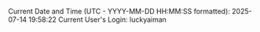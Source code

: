 Current Date and Time (UTC - YYYY-MM-DD HH:MM:SS formatted): 2025-07-14 19:58:22
Current User's Login: luckyaiman
